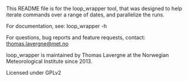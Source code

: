 
This README file is for the loop_wrapper tool, that was designed to
help iterate commands over a range of dates, and parallelize the runs.

For documentation, see:
loop_wrapper -h

For questions, bug reports and feature requests, contact:
thomas.lavergne@met.no

loop_wrapper is maintained by Thomas Lavergne at the Norwegian Meteorological
Institute since 2013.

Licensed under GPLv2

